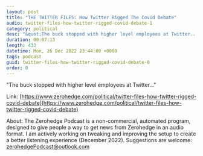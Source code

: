 ```yaml
---
layout: post
title: "THE TWITTER FILES: How Twitter Rigged The Covid Debate"
audio: twitter-files-how-twitter-rigged-covid-debate-1
category: political
desc: "&quot;The buck stopped with higher level employees at Twitter...&quot;"
duration: 00:07:13
length: 433
datetime: Mon, 26 Dec 2022 23:44:00 +0000
tags: podcast
guid: twitter-files-how-twitter-rigged-covid-debate-0
order: 0
---
```

&quot;The buck stopped with higher level employees at Twitter...&quot;

Link: [https://www.zerohedge.com/political/twitter-files-how-twitter-rigged-covid-debate](https://www.zerohedge.com/political/twitter-files-how-twitter-rigged-covid-debate)

About: The Zerohedge Podcast is a non-commercial, automated program, designed to give people a way to get news from Zerohedge in an audio format.  I am actively working on tweaking and improving the setup to create a better listening experience (December 2022).  Suggestions are welcome: [zerohedgePodcast@outlook.com](mailto:zerohedgePodcast@outlook.com)